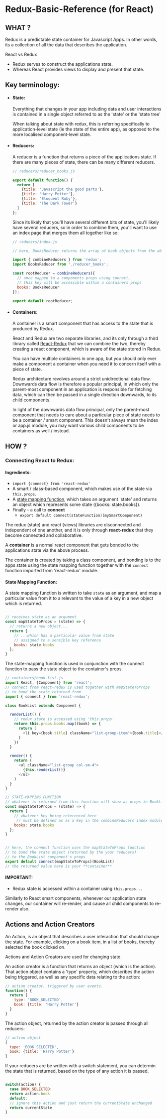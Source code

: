 # Redux-Basic-Reference (for React)

WHAT ?
---
Redux is a predictable state container for Javascript Apps. In other words, its a collection of all the data that describes the application.

React vs Redux

- Redux serves to construct the applications state.
- Whereas React provides views to display and present that state.


## Key terminology:
- #### State:

    Everything that changes in your app including data and user interactions is contained in a single object referred to as the 'state' or the 'state tree'

    When talking about state with redux, this is referring specifically to application-level state (ie the state of the entire app), as opposed to the more localised component-level state.

- #### Reducers:
    A reducer is a function that returns a piece of the applications state. If there are many pieces of state, there can be many different reducers.

    ```js
    // reducers/reducer_books.js

    export default function() {
      return [
        {title: 'Javascript the good parts'},
        {title: 'Harry Potter'},
        {title: 'Eloquent Ruby'},
        {title: 'The Dark Tower'}
      ]
    };

    ```
    Since its likely that you'll have several different bits of state, you'll likely have several reducers, so in order to combine them, you'll want to use an index page that merges them all together like so:

    ```js
    // reducers/index.js

    // here, BooksReducer returns the array of book objects from the above example.

    import { combineReducers } from 'redux';
    import BooksReducer from './reducer_books';

    const rootReducer = combineReducers({
      // once mapped to a components props using connect,
      // this key will be accessible within a containers props
      books: BooksReducer
    });

    export default rootReducer;
    ```


- #### Containers:
    A container is a smart component that has access to the state that is produced by Redux.

    React and Redux are two separate libraries, and its only through a third library called [React-Redux](https://github.com/reactjs/react-redux) that we can combine the two, thereby creating a react component, which is aware of the state stored in Redux.

    You can have multiple containers in one app, but you should only ever make a component a container when you need it to concern itself with a piece of state.

    Redux architecture revolves around a strict unidirectional data flow. Downwards data flow is therefore a popular principal, in which only the parent-most component in an application is responsible for fetching data, which can then be passed in a single direction downwards, to its child components.

    In light of the downwards data flow principal, only the parent-most component that needs to care about a particular piece of state needs to be a container / smart component. This doesn't always mean the index or app.js module, you may want various child components to be containers as well / instead.

HOW ?
---

### Connecting React to Redux:
#### Ingredients:
- ```import {connect} from 'react-redux'```
- A smart / class-based component, which makes use of the state via ```this.props```.
- A [state mapping function](#state-mapping-function), which takes an argument 'state' and returns an object which represents some state ({books: state.books}).
- Finally - a call to **connect**
  - ```export default connect(stateFunction)(mySmartComponent)```

The redux (state) and react (views) libraries are disconnected and independent of one another, and it is only through **react-redux** that they become connected and collaborative.

A **container** is a normal react component that gets bonded to the applications state via the above process.

The container is created by taking a class component, and bonding is to the apps state using the state mapping function together with the ```connect``` function imported from 'react-redux' module.

#### State Mapping Function:
A state mapping function is written to take ```state``` as an argument, and map a particular value from it to a relevant to the value of a key in a new object which is returned.
```js

// receives state as an argument
const mapStateToProps = (state) => {
  // returns a new object...
  return {
    // ...which has a particular value from state
    // assigned to a sensible key reference
    books: state.books
  };
}
```
The state-mapping function is used in conjunction with the connect function to pass the state object to the container's props.

```js
// containers/book-list.js
import React, {Component} from 'react';
// connect from react-redux is used together with mapStateToProps
// to bond the state returned from
import { connect } from 'react-redux';

class BookList extends Component {

  renderList() {
    // redux state is accessed using 'this.props'
    return this.props.books.map((book) => {
      return (
        <li key={book.title} className="list-group-item">{book.title}</li>
      )
    })
  }

  render() {
    return (
      <ul className="list-group col-sm-4">
        {this.renderList()}
      </ul>
    )
  }
}

// STATE-MAPPING FUNCTION
// whatever is returned from this function will show as props in BookList
const mapStateToProps = (state) => {
  return {
    // whatever key being referenced here
     // must be defined as as a key in the combineReducers index module
    books: state.books
  };
}


// here, the connect function uses the mapStateToProps function
// to bond the state object (returned by the your reducers)
// to the BookList component's props
export default connect(mapStateToProps)(BookList)
// the returned value here is your **container**

```

#### IMPORTANT:

- Redux state is accessed within a container using ```this.props...```

Similarly to React smart components, whenever our application state changes, our container will re-render, and cause all child components to re-render also.

Actions and Action Creators
---

An Action, is an object that describes a user interaction that should change the state. For example, clicking on a book item, in a list of books, thereby selected the book clicked on.

Actions and Action Creators are used for changing state.

An action creator is a function that returns an object (which is the action). That action object contains a 'type' property, which describes the action being triggered, as well as any specific data relating to the action:

```js
// action creator, triggered by user events.
function() {
  return {
    type: 'BOOK_SELECTED',
    book: {title: 'Harry Potter'}
  }
}
```

The action object, returned by the action creator is passed through all reducers:

```js
// action object
{
  type: 'BOOK_SELECTED',
  book: {title: 'Harry Potter'}
}
```
If your reducers are be written with a switch statement, you can determin the state that is returned, based on the type of any action it is passed.

```js

switch(action) {
  case BOOK_SELECTED:
  return action.book
  default:
  // ignore this action and just return the currentState unchanged
  return currentState  
}

```
